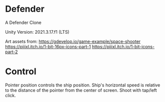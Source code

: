 # Defender
A Defender Clone

Unity Version: 2021.3.17.f1 (LTS)

Art assets from: 
https://gdevelop.io/game-example/space-shooter
https://piiixl.itch.io/1-bit-16px-icons-part-1
https://piiixl.itch.io/1-bit-icons-part-2

# Control

Pointer position controls the ship position.
Ship's horizontal speed is relative to the distance of the pointer from the center of screen.
Shoot with tap/left click.
